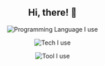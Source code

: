 <div align="center">

  ## Hi, there! 🫡

  ![Programming Language I use](https://skillicons.dev/icons?i=cpp,python,rust,go,typescript)

  ![Tech I use](https://skillicons.dev/icons?i=deno,nodejs)

  ![Tool I use](https://skillicons.dev/icons?i=vscode,neovim)
 
</div>
